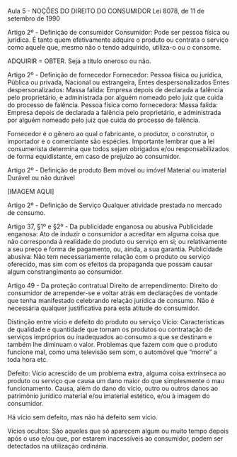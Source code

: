 Aula 5 - NOÇÕES DO DIREITO DO CONSUMIDOR
Lei 8078, de 11 de setembro de 1990

Artigo 2º - Definição de consumidor
Consumidor: Pode ser pessoa física ou jurídica. É tanto quem efetivamente adquire o produto ou contrata o serviço como aquele que, mesmo não o tendo adquirido, utiliza-o ou o consome.

ADQUIRIR = OBTER. Seja a título oneroso ou não.

Artigo 2º - Definição de fornecedor
Fornecedor: Pessoa física ou jurídica, Pública ou privada, Nacional ou estrangeira, Entes despersonalizados
Entes despersonalizados: Massa falida: Empresa depois de declarada a falência pelo proprietário, e administrada por alguém nomeado pelo juiz que cuida do processo de falência.
Pessoa física como fornecedora: Massa falida: Empresa depois de declarada a falência pelo proprietário, e administrada por alguém nomeado pelo juiz que cuida do processo de falência.

Fornecedor é o gênero ao qual o fabricante, o produtor, o construtor, o importador e o comerciante são espécies.
Importante lembrar que a lei consumerista determina que todos sejam obrigados e/ou responsabilizados de forma equidistante, em caso de prejuízo ao consumidor.
 
Artigo 2º - Definição de produto
Bem móvel ou imóvel
Material ou imaterial
Durável ou não durável

[IMAGEM AQUI]

Artigo 2º - Definição de Serviço
Qualquer atividade prestada no mercado de consumo.

Artigo 37, §1º e §2º - Da publicidade enganosa ou abusiva
Publicidade enganosa: Ato de induzir o consumidor a acreditar em alguma coisa que não corresponda à realidade do produto ou serviço em si; ou relativamente a seu preço e forma de pagamento, ou, ainda, a sua garantia.
Publicidade abusiva: Não tem necessariamente relação com o produto ou serviço oferecido, mas sim com os efeitos da propaganda que possam causar algum constrangimento ao consumidor.

Artigo 49 - Da proteção contratual
Direito de arrependimento: Direito do consumidor de arrepender-se e voltar atrás em declarações de vontade que tenha manifestado celebrando relação jurídica de consumo. Não é necessária qualquer justificativa para esta atitude do consumidor.

Distinção entre vício e defeito do produto ou serviço
Vício: Características de qualidade e quantidade que tornam os produtos ou contratação de serviços impróprios ou inadequados ao consumo a que se destinam e também lhe diminuam o valor.
Problemas que fazem com que o produto funcione mal, como uma televisão sem som, o automóvel que “morre” a toda hora etc.

Defeito: Vício acrescido de um problema extra, alguma coisa extrínseca ao produto ou serviço que causa um dano maior do que simplesmente o mau funcionamento. Causa, além do dano do vício, outro ou outros danos ao patrimônio jurídico material e/ou imaterial estético, e/ou à imagem do consumidor.

Há vício sem defeito, mas não há defeito sem vício.

Vícios ocultos: São aqueles que só aparecem algum ou muito tempo depois após o uso e/ou que, por estarem inacessíveis ao consumidor, podem ser detectados na utilização ordinária.